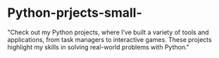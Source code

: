 # Python-prjects-small-
"Check out my Python projects, where I’ve built a variety of tools and applications, from task managers to interactive games. These projects highlight my skills in solving real-world problems with Python."
